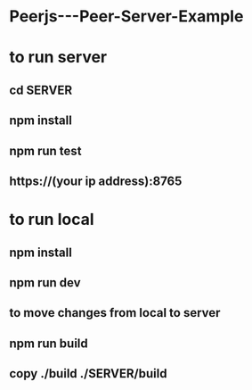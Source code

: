 # Peerjs---Peer-Server-Example

# to run server 
## cd SERVER
## npm install
## npm run test
## https://(your ip address):8765

# to run local
## npm install
## npm run dev

## to move changes from local to server
## npm run build
## copy ./build ./SERVER/build
